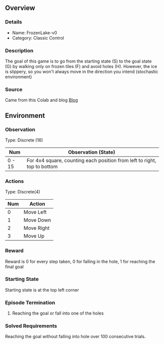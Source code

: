 ## Overview

### Details
* Name: FrozenLake-v0  
* Category: Classic Control

### Description
The goal of this game is to go from the starting state (S) to the goal state (G) by walking only on frozen tiles (F) and avoid holes (H). However, the ice is slippery, so you won't always move in the direction you intend (stochastic environment)

### Source
Came from this Colab and blog
[Blog](https://colab.research.google.com/drive/1oqon14Iq8jzx6PhMJvja-mktFTru5GPl#scrollTo=5aQKQMJTJBPH)


## Environment

### Observation
Type: Discrete (16)

Num | Observation (State)
---|---
0 - 15 | For 4x4 square, counting each position from left to right, top to bottom

### Actions
Type: Discrete(4)

Num | Action
--- | ---
0 | Move Left
1 | Move Down
2 | Move Right
3 | Move Up

### Reward
Reward is 0 for every step taken, 0 for falling in the hole, 1 for reaching the final goal

### Starting State
Starting state is at the top left corner

### Episode Termination
1. Reaching the goal or fall into one of the holes

### Solved Requirements
Reaching the goal without falling into hole over 100 consecutive trials.